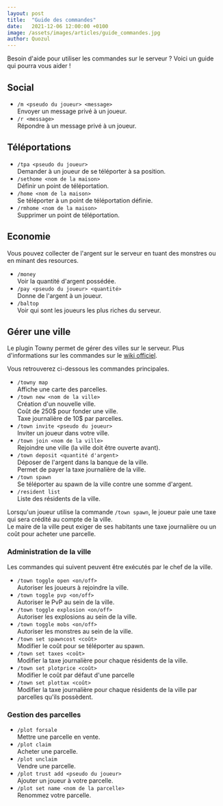 ```yaml
---
layout: post
title:  "Guide des commandes"
date:   2021-12-06 12:00:00 +0100
image: /assets/images/articles/guide_commandes.jpg
author: Quozul
---
```

Besoin d'aide pour utiliser les commandes sur le serveur ? Voici un guide qui pourra vous aider !

## Social

- `/m <pseudo du joueur> <message>`  
Envoyer un message privé à un joueur.
- `/r <message>`  
Répondre à un message privé à un joueur.

## Téléportations

- `/tpa <pseudo du joueur>`  
Demander à un joueur de se téléporter à sa position.
- `/sethome <nom de la maison>`  
Définir un point de téléportation.
- `/home <nom de la maison>`  
Se téléporter à un point de téléportation définie.
- `/rmhome <nom de la maison>`  
Supprimer un point de téléportation.

## Economie

Vous pouvez collecter de l'argent sur le serveur en tuant des monstres ou en minant des resources.

- `/money`  
Voir la quantité d'argent possédée.
- `/pay <pseudo du joueur> <quantité>`  
Donne de l'argent à un joueur.
- `/baltop`  
Voir qui sont les joueurs les plus riches du serveur.

## Gérer une ville

Le plugin Towny permet de gérer des villes sur le serveur.
Plus d'informations sur les commandes sur le [wiki officiel](https://github.com/TownyAdvanced/Towny/wiki/Towny-Commands).

Vous retrouverez ci-dessous les commandes principales.

- `/towny map`  
Affiche une carte des parcelles.
- `/town new <nom de la ville>`  
Création d'un nouvelle ville.  
Coût de 250$ pour fonder une ville.  
Taxe journalière de 10$ par parcelles.
- `/town invite <pseudo du joueur>`  
Inviter un joueur dans votre ville.
- `/town join <nom de la ville>`  
Rejoindre une ville (la ville doit être ouverte avant).
- `/town deposit <quantité d'argent>`  
Déposer de l'argent dans la banque de la ville.  
Permet de payer la taxe journalière de la ville.
- `/town spawn`  
Se téléporter au spawn de la ville contre une somme d'argent.
- `/resident list`  
Liste des résidents de la ville.

Lorsqu'un joueur utilise la commande `/town spawn`, le joueur paie une taxe qui sera crédité au compte de la ville.  
Le maire de la ville peut exiger de ses habitants une taxe journalière ou un coût pour acheter une parcelle.

### Administration de la ville
Les commandes qui suivent peuvent être exécutés par le chef de la ville.

- `/town toggle open <on/off>`  
Autoriser les joueurs à rejoindre la ville.
- `/town toggle pvp <on/off>`  
Autoriser le PvP au sein de la ville.
- `/town toggle explosion <on/off>`  
Autoriser les explosions au sein de la ville.
- `/town toggle mobs <on/off>`  
Autoriser les monstres au sein de la ville.
- `/town set spawncost <coût>`  
Modifier le coût pour se téléporter au spawn.
- `/town set taxes <coût>`  
Modifier la taxe journalière pour chaque résidents de la ville.
- `/town set plotprice <coût>`  
Modifier le coût par défaut d'une parcelle
- `/town set plottax <coût>`  
Modifier la taxe journalière pour chaque résidents de la ville par parcelles qu'ils possèdent.

### Gestion des parcelles
- `/plot forsale`  
Mettre une parcelle en vente.
- `/plot claim`  
Acheter une parcelle.
- `/plot unclaim`  
Vendre une parcelle.
- `/plot trust add <pseudo du joueur>`  
Ajouter un joueur à votre parcelle.
- `/plot set name <nom de la parcelle>`  
Renommez votre parcelle.